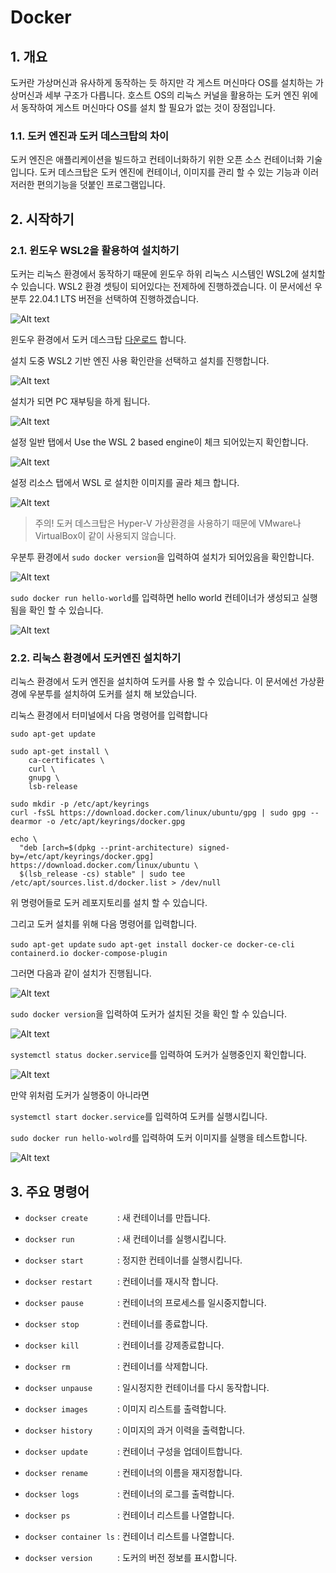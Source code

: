 # Docker


## 1. 개요


도커란 가상머신과 유사하게 동작하는 듯 하지만 각 게스트 머신마다 OS를 설치하는 가상머신과 세부 구조가 다릅니다.
호스트 OS의 리눅스 커널을 활용하는 도커 엔진 위에서 동작하여 게스트 머신마다 OS를 설치 할 필요가 없는 것이 장점입니다.



### 1.1. 도커 엔진과 도커 데스크탑의 차이


도커 엔진은 애플리케이션을 빌드하고 컨테이너화하기 위한 오픈 소스 컨테이너화 기술입니다. 도커 데스크탑은 도커 엔진에 컨테이너, 이미지를 관리 할 수 있는 기능과 이러저러한 편의기능을 덧붙인 프로그램입니다.


## 2. 시작하기



### 2.1. 윈도우 WSL2을 활용하여 설치하기


도커는 리눅스 환경에서 동작하기 때문에 윈도우 하위 리눅스 시스템인 WSL2에 설치할 수 있습니다. WSL2 환경 셋팅이 되어있다는 전제하에 진행하겠습니다.
이 문서에선 우분투 22.04.1 LTS 버전을 선택하여 진행하겠습니다.


![Alt text](cap/Cap%202023-01-16%2010-39-33-332.png)




윈도우 환경에서 도커 데스크탑 [다운로드](https://desktop.docker.com/win/main/amd64/Docker%20Desktop%20Installer.exe) 합니다.

설치 도중 WSL2 기반 엔진 사용 확인란을 선택하고 설치를 진행합니다.

![Alt text](cap/Cap%202023-01-16%2014-28-28-795.png)

설치가 되면 PC 재부팅을 하게 됩니다.

![Alt text](cap/Cap%202023-01-16%2014-28-28-795.png)

설정 일반 탭에서 Use the WSL 2 based engine이 체크 되어있는지 확인합니다.

![Alt text](cap/Cap%202023-01-16%2014-43-13-572.png)

설정 리소스 탭에서 WSL 로 설치한 이미지를 골라 체크 합니다.

![Alt text](cap/Cap%202023-01-16%2014-44-17-034.png)


> 주의!
> 도커 데스크탑은 Hyper-V 가상환경을 사용하기 때문에 VMware나 VirtualBox이 같이 사용되지 않습니다.




우분투 환경에서 `sudo docker version`을 입력하여 설치가 되어있음을 확인합니다.


![Alt text](cap/Cap%202023-01-16%2017-35-08-809.png)


`sudo docker run hello-world`를 입력하면 hello world 컨테이너가 생성되고 실행 됨을 확인 할 수 있습니다.


![Alt text](cap/Cap%202023-01-16%2017-37-33-348.png)




### 2.2. 리눅스 환경에서 도커엔진 설치하기


리눅스 환경에서 도커 엔진을 설치하여 도커를 사용 할 수 있습니다.
이 문서에선 가상환경에 우분투를 설치하여 도커를 설치 해 보았습니다.


리눅스 환경에서 터미널에서 다음 명령어를 입력합니다

`sudo apt-get update`

```
sudo apt-get install \
    ca-certificates \
    curl \
    gnupg \
    lsb-release
```

```
sudo mkdir -p /etc/apt/keyrings
curl -fsSL https://download.docker.com/linux/ubuntu/gpg | sudo gpg --dearmor -o /etc/apt/keyrings/docker.gpg
```

```
echo \
  "deb [arch=$(dpkg --print-architecture) signed-by=/etc/apt/keyrings/docker.gpg] https://download.docker.com/linux/ubuntu \
  $(lsb_release -cs) stable" | sudo tee /etc/apt/sources.list.d/docker.list > /dev/null
```


위 명령어들로 도커 레포지토리를 설치 할 수 있습니다.

그리고 도커 설치를 위해 다음 명령어를 입력합니다.

`sudo apt-get update`
`sudo apt-get install docker-ce docker-ce-cli containerd.io docker-compose-plugin`

그러면 다음과 같이 설치가 진행됩니다.


![Alt text](cap/Cap%202023-01-17%2014-46-16-114.png)


`sudo docker version`을 입력하여 도커가 설치된 것을 확인 할 수 있습니다.

![Alt text](cap/Cap%202023-01-17%2014-58-05-235.png)


`systemctl status docker.service`를 입력하여 도커가 실행중인지 확인합니다.

![Alt text](cap/Cap%202023-01-17%2014-46-48-608.png)

만약 위처럼 도커가 실행중이 아니라면

`systemctl start docker.service`를 입력하여 도커를 실행시킵니다.


`sudo docker run hello-wolrd`를 입력하여 도커 이미지를 실행을 테스트합니다.

![Alt text](cap/Cap%202023-01-17%2014-47-18-038.png)  





## 3. 주요 명령어




- `dockser create      ` : 새 컨테이너를 만듭니다.

- `dockser run         ` : 새 컨테이너를 실행시킵니다.

- `dockser start       ` : 정지한 컨테이너를 실행시킵니다.

- `dockser restart     ` : 컨테이너를 재시작 합니다.

- `dockser pause       ` : 컨테이너의 프로세스를 일시중지합니다.

- `dockser stop        ` : 컨테이너를 종료합니다.

- `dockser kill        ` : 컨테이너를 강제종료합니다.

- `dockser rm          ` : 컨테이너를 삭제합니다.

- `dockser unpause     ` : 일시정지한 컨테이너를 다시 동작합니다.

- `dockser images      ` : 이미지 리스트를 출력합니다.

- `dockser history     ` : 이미지의 과거 이력을 출력합니다.

- `dockser update      ` : 컨테이너 구성을 업데이트합니다.

- `dockser rename      ` : 컨테이너의 이름을 재지정합니다.

- `dockser logs        ` : 컨테이너의 로그를 출력합니다.

- `dockser ps          ` : 컨테이너 리스트를 나열합니다.

- `dockser container ls` : 컨테이너 리스트를 나열합니다.

- `dockser version     ` : 도커의 버전 정보를 표시합니다.


